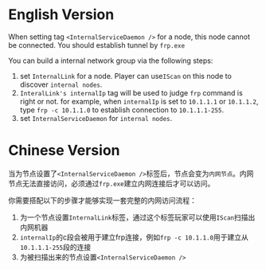 # English Version

When setting  tag `<InternalServiceDaemon />` for a node, this node cannot be connected. You should establish tunnel by `frp.exe`



You can build a internal network group via the following steps:

1. set `InternalLink` for a node. Player can use`IScan` on this node to discover `internal nodes`.
2. `InteralLink's internalIp` tag will be used to judge `frp` command is right or not. for example, when `internalIp` is set to `10.1.1.1` or `10.1.1.2`, type `frp -c 10.1.1.0` to establish connection to `10.1.1.1-255`.
3. set `InternalServiceDaemon` for `internal nodes`.



# Chinese Version

当为节点设置了`<InternalServiceDaemon />`标签后，节点会变为`内网节点`。内网节点无法直接访问，必须通过`frp.exe`建立内网连接后才可以访问。



你需要搭配以下的步骤才能够实现一套完整的内网访问流程：

1. 为一个节点设置`InternalLink`标签，通过这个标签玩家可以使用`IScan`扫描出内网机器
2. `internalIp`的c段会被用于建立frp连接，例如`frp -c 10.1.1.0`用于建立从`10.1.1.1-255`段的连接
3. 为被扫描出来的节点设置`<InternalServiceDaemon />`